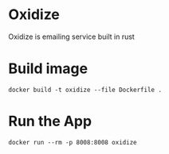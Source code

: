 # Oxidize

Oxidize is emailing service built in rust

# Build image

```
docker build -t oxidize --file Dockerfile .
```

# Run the App
```
docker run --rm -p 8008:8008 oxidize 
```
